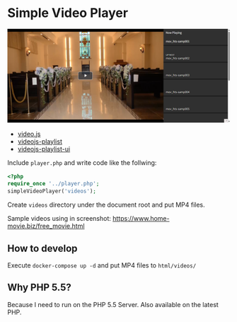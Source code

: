 # Simple Video Player

![screenshot](screenshot.png "Sample")

- [video.js](https://videojs.com/)
- [videojs-playlist](https://github.com/videojs/videojs-playlist)
- [videojs-playlist-ui](https://github.com/videojs/videojs-playlist-ui)

Include `player.php` and write code like the follwing:

```php
<?php
require_once '../player.php';
simpleVideoPlayer('videos');
```

Create `videos` directory under the document root and put MP4 files.

Sample videos using in screenshot: https://www.home-movie.biz/free_movie.html

## How to develop

Execute `docker-compose up -d` and put MP4 files to `html/videos/`

## Why PHP 5.5?

Because I need to run on the PHP 5.5 Server.
Also available on the latest PHP.
